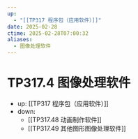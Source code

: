 ```yaml
---
up:
  - "[[TP317 程序包（应用软件）]]"
date: 2025-02-28
ctime: 2025-02-28T07:00:32
aliases:
  - 图像处理软件
---
```


# TP317.4 图像处理软件

- up: [[TP317 程序包（应用软件）]]
- down:	
	- [[TP317.48 动画制作软件]]
	- [[TP317.49 其他图形图像处理软件]]
	
